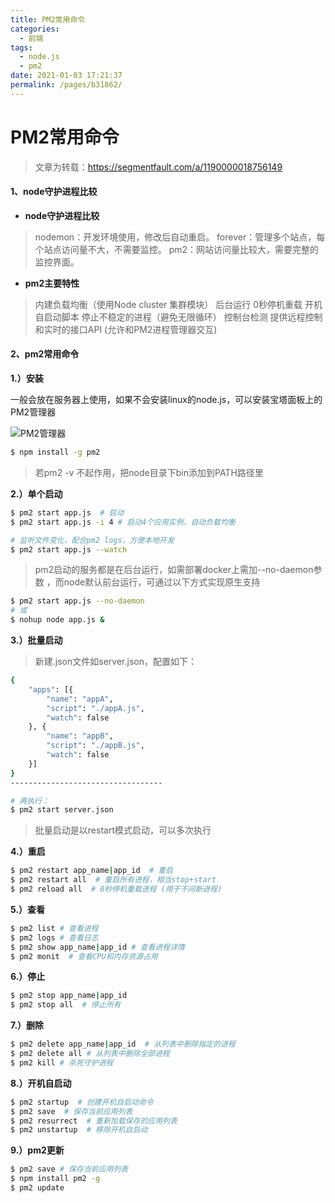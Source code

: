 ```yaml
---
title: PM2常用命令
categories: 
  - 前端
tags: 
  - node.js
  - pm2
date: 2021-01-03 17:21:37
permalink: /pages/b31862/
---
```


# PM2常用命令

> 文章为转载：https://segmentfault.com/a/1190000018756149

#### 1、node守护进程比较

- **node守护进程比较**

> nodemon：开发环境使用，修改后自动重启。 
> forever：管理多个站点，每个站点访问量不大，不需要监控。 
> pm2：网站访问量比较大，需要完整的监控界面。

- **pm2主要特性**

> 内建负载均衡（使用Node cluster 集群模块） 
> 后台运行 
> 0秒停机重载 
> 开机自启动脚本 
> 停止不稳定的进程（避免无限循环） 
> 控制台检测 
> 提供远程控制和实时的接口API (允许和PM2进程管理器交互)

#### 2、pm2常用命令

**1.）安装**

一般会放在服务器上使用，如果不会安装linux的node.js，可以安装宝塔面板上的PM2管理器

![PM2管理器](https://gitee.com/umbrella34/blogImage/raw/master/img/image-20210103173919682.png)

```bash
$ npm install -g pm2
```

> 若pm2 -v 不起作用，把node目录下bin添加到PATH路径里

**2.）单个启动**

```bash
$ pm2 start app.js  # 启动
$ pm2 start app.js -i 4 # 启动4个应用实例，自动负载均衡

# 监听文件变化，配合pm2 logs，方便本地开发
$ pm2 start app.js --watch
```

> pm2启动的服务都是在后台运行，如需部署docker上需加--no-daemon参数
> ，而node默认前台运行，可通过以下方式实现原生支持

```bash
$ pm2 start app.js --no-daemon
# 或
$ nohup node app.js &
```

**3.）批量启动**

> 新建.json文件如server.json，配置如下：

```bash
{
    "apps": [{
        "name": "appA",
        "script": "./appA.js",
        "watch": false
    }, {
        "name": "appB",
        "script": "./appB.js",
        "watch": false
    }]
}
----------------------------------

# 再执行：
$ pm2 start server.json
```

> 批量启动是以restart模式启动，可以多次执行

**4.）重启**

```bash
$ pm2 restart app_name|app_id  # 重启
$ pm2 restart all  # 重启所有进程，相当stop+start
$ pm2 reload all  # 0秒停机重载进程 (用于不间断进程)
```

**5.）查看**

```bash
$ pm2 list # 查看进程
$ pm2 logs # 查看日志
$ pm2 show app_name|app_id # 查看进程详情
$ pm2 monit  # 查看CPU和内存资源占用
```

**6.）停止**

```bash
$ pm2 stop app_name|app_id
$ pm2 stop all  # 停止所有
```

**7.）删除**

```bash
$ pm2 delete app_name|app_id  # 从列表中删除指定的进程
$ pm2 delete all # 从列表中删除全部进程
$ pm2 kill # 杀死守护进程
```

**8.）开机自启动**

```bash
$ pm2 startup  # 创建开机自启动命令
$ pm2 save  # 保存当前应用列表
$ pm2 resurrect  # 重新加载保存的应用列表
$ pm2 unstartup  # 移除开机自启动
```

**9.）pm2更新**

```bash
$ pm2 save # 保存当前应用列表
$ npm install pm2 -g
$ pm2 update
```